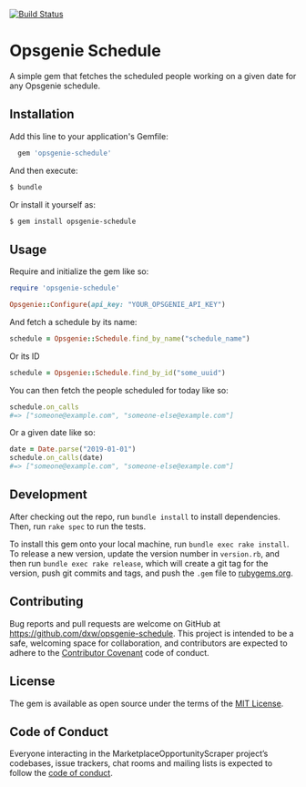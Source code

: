 [![Build Status](https://github.com/dxw/opsgenie-schedule/workflows/Build/badge.svg)](https://github.com/dxw/opsgenie-schedule/actions)

# Opsgenie Schedule

A simple gem that fetches the scheduled people working on a given date for any Opsgenie schedule.

## Installation

Add this line to your application's Gemfile:

```ruby
  gem 'opsgenie-schedule'
```

And then execute:

```bash
$ bundle
```

Or install it yourself as:

```bash
$ gem install opsgenie-schedule
```

## Usage

Require and initialize the gem like so:

```ruby
require 'opsgenie-schedule'

Opsgenie::Configure(api_key: "YOUR_OPSGENIE_API_KEY")
```

And fetch a schedule by its name:

```ruby
schedule = Opsgenie::Schedule.find_by_name("schedule_name")
```

Or its ID

```ruby
schedule = Opsgenie::Schedule.find_by_id("some_uuid")
```

You can then fetch the people scheduled for today like so:

```ruby
schedule.on_calls
#=> ["someone@example.com", "someone-else@example.com"]
```

Or a given date like so:

```ruby
date = Date.parse("2019-01-01")
schedule.on_calls(date)
#=> ["someone@example.com", "someone-else@example.com"]
```

## Development

After checking out the repo, run `bundle install` to install dependencies. Then, run `rake spec` to run the tests.

To install this gem onto your local machine, run `bundle exec rake install`. To release a new version, update the version number in `version.rb`, and then run `bundle exec rake release`, which will create a git tag for the version, push git commits and tags, and push the `.gem` file to [rubygems.org](https://rubygems.org).

## Contributing

Bug reports and pull requests are welcome on GitHub at https://github.com/dxw/opsgenie-schedule. This project is intended to be a safe, welcoming space for collaboration, and contributors are expected to adhere to the [Contributor Covenant](http://contributor-covenant.org) code of conduct.

## License

The gem is available as open source under the terms of the [MIT License](https://opensource.org/licenses/MIT).

## Code of Conduct

Everyone interacting in the MarketplaceOpportunityScraper project’s codebases, issue trackers, chat rooms and mailing lists is expected to follow the [code of conduct](https://github.com/dxw/opsgenie-schedule/blob/master/CODE_OF_CONDUCT.md).

